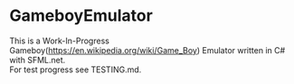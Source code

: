# GameboyEmulator

This is a Work-In-Progress Gameboy(https://en.wikipedia.org/wiki/Game_Boy) Emulator written in C# with SFML.net.  
For test progress see TESTING.md.
